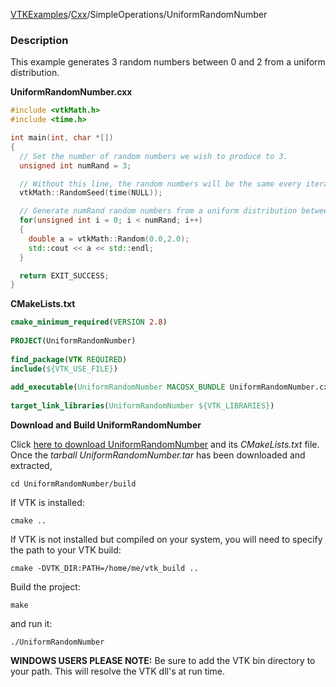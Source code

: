 [VTKExamples](Home)/[Cxx](Cxx)/SimpleOperations/UniformRandomNumber

### Description
This example generates 3 random numbers between 0 and 2 from a uniform distribution.

**UniformRandomNumber.cxx**
```c++
#include <vtkMath.h>
#include <time.h>

int main(int, char *[])
{
  // Set the number of random numbers we wish to produce to 3.
  unsigned int numRand = 3;

  // Without this line, the random numbers will be the same every iteration.
  vtkMath::RandomSeed(time(NULL));

  // Generate numRand random numbers from a uniform distribution between 0.0 and 2.0
  for(unsigned int i = 0; i < numRand; i++)
  {
    double a = vtkMath::Random(0.0,2.0);
    std::cout << a << std::endl;
  }

  return EXIT_SUCCESS;
}
```
**CMakeLists.txt**
```cmake
cmake_minimum_required(VERSION 2.8)
 
PROJECT(UniformRandomNumber)
 
find_package(VTK REQUIRED)
include(${VTK_USE_FILE})
 
add_executable(UniformRandomNumber MACOSX_BUNDLE UniformRandomNumber.cxx)
 
target_link_libraries(UniformRandomNumber ${VTK_LIBRARIES})
```

**Download and Build UniformRandomNumber**

Click [here to download UniformRandomNumber](https://github.com/lorensen/VTKWikiExamplesTarballs/raw/master/UniformRandomNumber.tar) and its *CMakeLists.txt* file.
Once the *tarball UniformRandomNumber.tar* has been downloaded and extracted,
```
cd UniformRandomNumber/build 
```
If VTK is installed:
```
cmake ..
```
If VTK is not installed but compiled on your system, you will need to specify the path to your VTK build:
```
cmake -DVTK_DIR:PATH=/home/me/vtk_build ..
```
Build the project:
```
make
```
and run it:
```
./UniformRandomNumber
```
**WINDOWS USERS PLEASE NOTE:** Be sure to add the VTK bin directory to your path. This will resolve the VTK dll's at run time.

